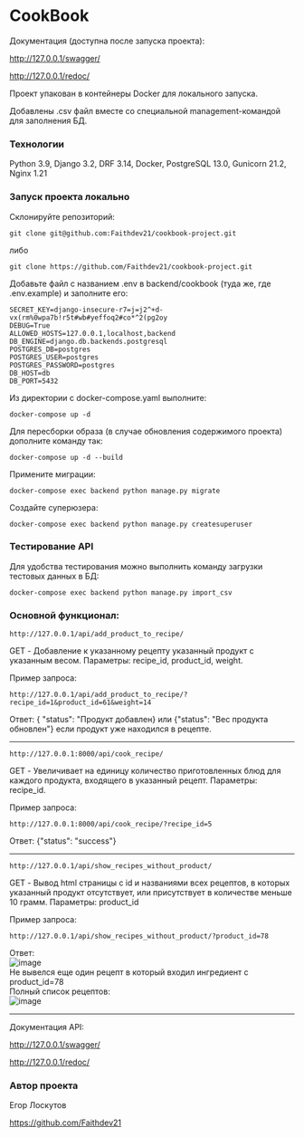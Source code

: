 # CookBook

Документация (доступна после запуска проекта):

http://127.0.0.1/swagger/

http://127.0.0.1/redoc/

Проект упакован в контейнеры Docker для локального запуска.

Добавлены .csv файл вместе со специальной management-командой для заполнения БД.


### Технологии

Python 3.9, Django 3.2, DRF 3.14, Docker, PostgreSQL 13.0, Gunicorn 21.2, Nginx 1.21

### Запуск проекта локально

Склонируйте репозиторий:

```git clone git@github.com:Faithdev21/cookbook-project.git```

либо

```git clone https://github.com/Faithdev21/cookbook-project.git```

Добавьте файл с названием .env в backend/cookbook (туда же, где .env.example) и заполните его:

```
SECRET_KEY=django-insecure-r7=j=j2^+d-vx(rm%0wpa7b!r5t#wb#yeffoq2#co*^2(pg2oy
DEBUG=True
ALLOWED_HOSTS=127.0.0.1,localhost,backend
DB_ENGINE=django.db.backends.postgresql
POSTGRES_DB=postgres
POSTGRES_USER=postgres
POSTGRES_PASSWORD=postgres
DB_HOST=db
DB_PORT=5432
```

Из директории с docker-compose.yaml выполните:

```docker-compose up -d```

Для пересборки образа (в случае обновления содержимого проекта) дополните команду так:

```docker-compose up -d --build```

Примените миграции:

```docker-compose exec backend python manage.py migrate```

Создайте суперюзера:

```docker-compose exec backend python manage.py createsuperuser```

### Тестирование API

Для удобства тестирования можно выполнить команду загрузки тестовых данных в БД:

```docker-compose exec backend python manage.py import_csv```

### Основной функционал:

`http://127.0.0.1/api/add_product_to_recipe/`  

GET - Добавление к указанному рецепту указанный продукт с указанным весом. Параметры: recipe_id, product_id, weight.

Пример запроса:

`http://127.0.0.1/api/add_product_to_recipe/?recipe_id=1&product_id=61&weight=14`

Ответ: { "status": "Продукт добавлен} или {"status": "Вес продукта обновлен"} если продукт уже находился в рецепте.

---

`http://127.0.0.1:8000/api/cook_recipe/`

GET - Увеличивает на единицу количество приготовленных блюд для каждого продукта, входящего в указанный рецепт. Параметры: recipe_id.

Пример запроса:

`http://127.0.0.1:8000/api/cook_recipe/?recipe_id=5`

Ответ: {"status": "success"}

---

`http://127.0.0.1/api/show_recipes_without_product/`

GET - Вывод html страницы с id и названиями всех рецептов, в которых указанный продукт отсутствует, или присутствует в количестве меньше 10 грамм. Параметры: product_id

Пример запроса:

`http://127.0.0.1/api/show_recipes_without_product/?product_id=78`

Ответ:  
![image](https://github.com/Faithdev21/cookbook-project/assets/119350657/53cd13e0-136b-48ee-9298-6edcdc4f0ae9)  
Не вывелся еще один рецепт в который входил ингредиент с product_id=78  
Полный список рецептов:  
![image](https://github.com/Faithdev21/cookbook-project/assets/119350657/ab9b24ca-a36c-48e9-a027-bfee986d9cf9)

---

Документация API:

http://127.0.0.1/swagger/

http://127.0.0.1/redoc/

### Автор проекта

Егор Лоскутов

https://github.com/Faithdev21

